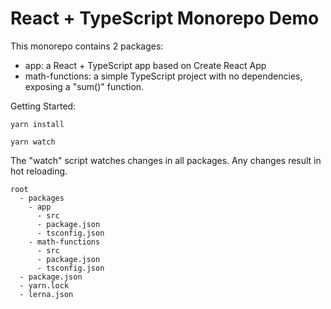 # React + TypeScript Monorepo Demo

This monorepo contains 2 packages:
* app: a React + TypeScript app based on Create React App
* math-functions: a simple TypeScript project with no dependencies, exposing a "sum()" function.

Getting Started:

```
yarn install

yarn watch
```
The "watch" script watches changes in all packages. Any changes result in hot reloading.

```
root
  - packages
    - app
      - src
      - package.json
      - tsconfig.json
    - math-functions
      - src
      - package.json
      - tsconfig.json
  - package.json
  - yarn.lock
  - lerna.json
```